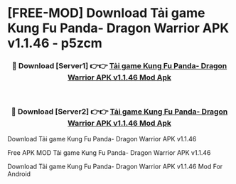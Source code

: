 # [FREE-MOD] Download Tải game Kung Fu Panda- Dragon Warrior APK v1.1.46 - p5zcm


<div align="center">
<h3>🔴 Download [Server1] 👉👉 <a href="https://apk-comot.site?title=Tải_game_Kung_Fu_Panda-_Dragon_Warrior_APK_v1.1.46">Tải game Kung Fu Panda- Dragon Warrior APK v1.1.46 Mod Apk</a></h3><br>

<h3>🔴 Download [Server2] 👉👉 <a href="https://apk-comot.site?title=Tải_game_Kung_Fu_Panda-_Dragon_Warrior_APK_v1.1.46">Tải game Kung Fu Panda- Dragon Warrior APK v1.1.46 Mod Apk</a></h3>
</div>



Download Tải game Kung Fu Panda- Dragon Warrior APK v1.1.46 

Free APK MOD Tải game Kung Fu Panda- Dragon Warrior APK v1.1.46 

Download Tải game Kung Fu Panda- Dragon Warrior APK v1.1.46 Mod For Android
